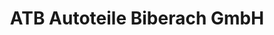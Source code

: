 ---
title: "ATB Autoteile Biberach GmbH"
url: /ehingen-donau/atb-autoteile-biberach-gmbh/
shop: Autoteile
---